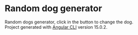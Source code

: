 # Random dog generator

Random dogs generator, click in the button to change the dog. 
<br>
Project generated with [Angular CLI](https://github.com/angular/angular-cli) version 15.0.2.
